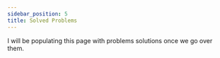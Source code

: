 ```yaml
---
sidebar_position: 5
title: Solved Problems
---
```



I will be populating this page with problems solutions once we go over them.

